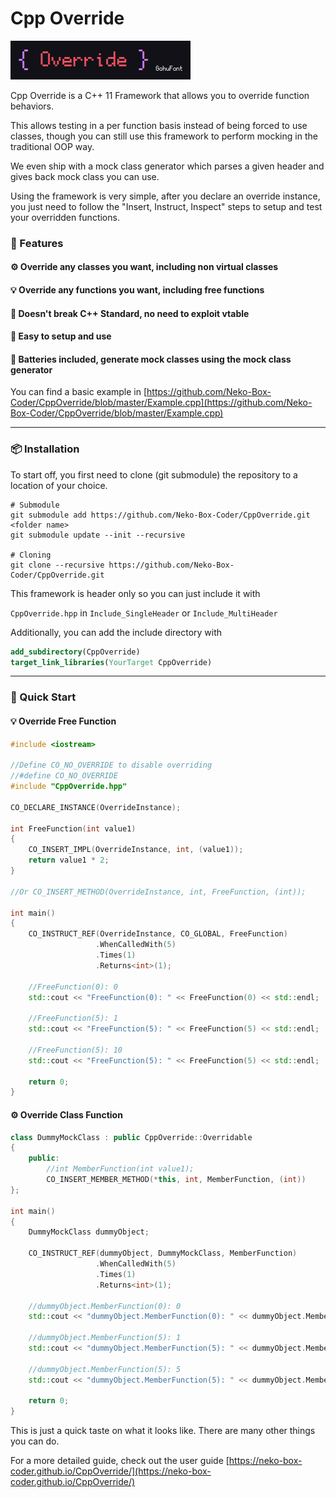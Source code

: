 # Cpp Override

![](./Logo.png)

Cpp Override is a C++ 11 Framework that allows you to override function behaviors. 

This allows testing in a per function basis instead of being forced to use classes, 
though you can still use this framework to perform mocking in the traditional OOP way.

We even ship with a mock class generator which parses a given header and gives back mock class you
can use.

Using the framework is very simple, after you declare an override instance, you just need to follow
the "Insert, Instruct, Inspect" steps to setup and test your overridden functions.

### 🚀 Features
#### ⚙️ Override any classes you want, including **non virtual classes**
#### 💡 Override any functions you want, including **free functions**
#### 📑 Doesn't break **C++ Standard**, no need to exploit vtable
#### 🔌 Easy to setup and use
#### 🔋 Batteries included, generate mock classes using the mock class generator

You can find a basic example in [https://github.com/Neko-Box-Coder/CppOverride/blob/master/Example.cpp](https://github.com/Neko-Box-Coder/CppOverride/blob/master/Example.cpp)

---

### 📦️ Installation

To start off, you first need to clone (git submodule) the repository to a location of your choice.
```shell
# Submodule
git submodule add https://github.com/Neko-Box-Coder/CppOverride.git <folder name>
git submodule update --init --recursive

# Cloning
git clone --recursive https://github.com/Neko-Box-Coder/CppOverride.git
```

This framework is header only so you can just include it with

`CppOverride.hpp` in `Include_SingleHeader` or `Include_MultiHeader`

Additionally, you can add the include directory with

``` cmake
add_subdirectory(CppOverride)
target_link_libraries(YourTarget CppOverride)
```

---

### 🏃 Quick Start

#### 💡 Override Free Function
```cpp
#include <iostream>

//Define CO_NO_OVERRIDE to disable overriding
//#define CO_NO_OVERRIDE
#include "CppOverride.hpp"

CO_DECLARE_INSTANCE(OverrideInstance);

int FreeFunction(int value1)
{
    CO_INSERT_IMPL(OverrideInstance, int, (value1));
    return value1 * 2;
}

//Or CO_INSERT_METHOD(OverrideInstance, int, FreeFunction, (int));

int main()
{
    CO_INSTRUCT_REF(OverrideInstance, CO_GLOBAL, FreeFunction)
                   .WhenCalledWith(5)
                   .Times(1)
                   .Returns<int>(1);
    
    //FreeFunction(0): 0
    std::cout << "FreeFunction(0): " << FreeFunction(0) << std::endl;
    
    //FreeFunction(5): 1
    std::cout << "FreeFunction(5): " << FreeFunction(5) << std::endl;
    
    //FreeFunction(5): 10
    std::cout << "FreeFunction(5): " << FreeFunction(5) << std::endl;
    
    return 0;
}
```

#### ⚙️ Override Class Function
```cpp
class DummyMockClass : public CppOverride::Overridable
{
    public:
        //int MemberFunction(int value1);
        CO_INSERT_MEMBER_METHOD(*this, int, MemberFunction, (int))
};

int main()
{
    DummyMockClass dummyObject;
    
    CO_INSTRUCT_REF(dummyObject, DummyMockClass, MemberFunction)
                   .WhenCalledWith(5)
                   .Times(1)
                   .Returns<int>(1);
    
    //dummyObject.MemberFunction(0): 0
    std::cout << "dummyObject.MemberFunction(0): " << dummyObject.MemberFunction(0) << std::endl;
    
    //dummyObject.MemberFunction(5): 1
    std::cout << "dummyObject.MemberFunction(5): " << dummyObject.MemberFunction(5) << std::endl;
    
    //dummyObject.MemberFunction(5): 5
    std::cout << "dummyObject.MemberFunction(5): " << dummyObject.MemberFunction(5) << std::endl;
    
    return 0;
}
```

This is just a quick taste on what it looks like. 
There are many other things you can do. 

For a more detailed guide, check out the user guide
[https://neko-box-coder.github.io/CppOverride/](https://neko-box-coder.github.io/CppOverride/)
